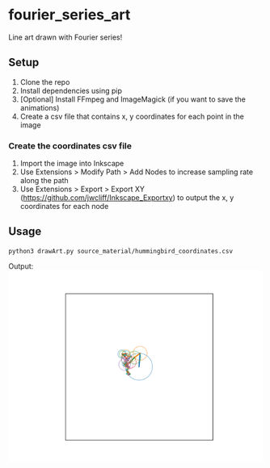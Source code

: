 # fourier_series_art
Line art drawn with Fourier series!

## Setup
1. Clone the repo
2. Install dependencies using pip
3. [Optional] Install FFmpeg and ImageMagick (if you want to save the animations)
4. Create a csv file that contains x, y coordinates for each point in the image
	
### Create the coordinates csv file
1. Import the image into Inkscape
2. Use Extensions > Modify Path > Add Nodes to increase sampling rate along the path
3. Use Extensions > Export > Export XY (https://github.com/jwcliff/Inkscape_Exportxy) to output the x, y coordinates for each node

## Usage
```
python3 drawArt.py source_material/hummingbird_coordinates.csv
```

Output:\
![Hummingbird drawn with Fourier series](https://github.com/stevenaleung/fourier_series_art/blob/develop/movies/hummingbird.gif)
